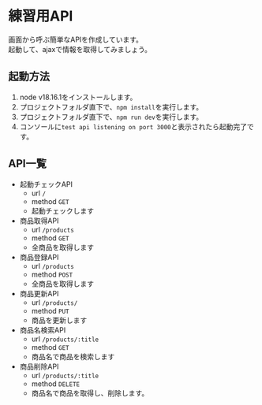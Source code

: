 # 練習用API
画面から呼ぶ簡単なAPIを作成しています。  
起動して、ajaxで情報を取得してみましょう。

## 起動方法
1. node v18.16.1をインストールします。
2. プロジェクトフォルダ直下で、`npm install`を実行します。
3. プロジェクトフォルダ直下で、`npm run dev`を実行します。
4. コンソールに`test api listening on port 3000`と表示されたら起動完了です。

## API一覧

- 起動チェックAPI
  - url `/`
  - method `GET`
  - 起動チェックします
- 商品取得API
  - url `/products`
  - method `GET`
  - 全商品を取得します
- 商品登録API
  - url `/products`
  - method `POST`
  - 全商品を取得します
- 商品更新API
  - url `/products/`
  - method `PUT`
  - 商品を更新します
- 商品名検索API
  - url `/products/:title`
  - method `GET`
  - 商品名で商品を検索します
- 商品削除API
  - url `/products/:title`
  - method `DELETE`
  - 商品名で商品を取得し、削除します。